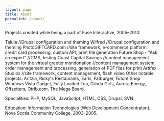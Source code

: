 ```yaml
---
layout: page
title: About
permalink: /about/
---
```


Projects created while being a part of Fuse Interactive, 2005–2010:

Talula //Drupal configuration and theming
Wilfred //Drupal configuration and theming
PhotoGIFTCARD.com //site framework, e-commerce platform, credit card processing, custom API, print file generation
Future Shop - "Ask an expert" //CMS, testing
Coast Capital Savings //content management system for the virtual greeter
mondonation //content management system, order management and processing, generation of PDF files for print
Artifex Studios //site framework, content management, flash video
Other notable projects: Aritzia, Ricky's Restaurants, Earls, Fatburger, Future Shop Windows Vista Gadget, Fully Loaded Tea, Glinda Girls, Aurora Energy, Offsetters, Otrib.com, The Mega Board.

Specialities: PHP, MySQL, JavaScript, HTML, CSS, Drupal, SVN.

Education: Information Technologies (Web Development Concentraton), Nova Scotia Community College, 2003–2005.
